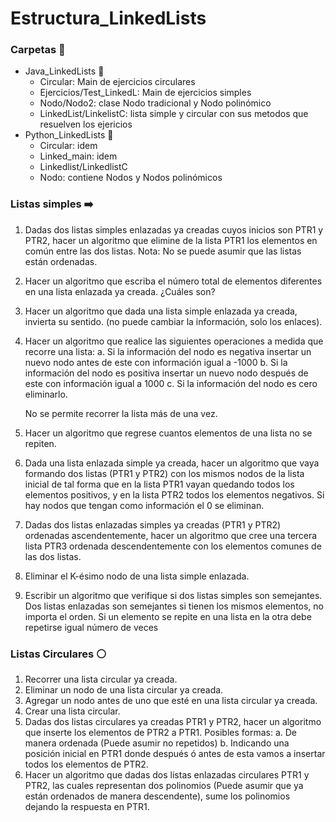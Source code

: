 # Estructura_LinkedLists 
### Carpetas :file_folder:
+ Java_LinkedLists :red_circle:
    + Circular: Main de ejercicios circulares
    + Ejercicios/Test_LinkedL: Main de ejercicios simples
    + Nodo/Nodo2: clase Nodo tradicional y Nodo polinómico
    + LinkedList/LinkelistC: lista simple y circular con sus metodos que resuelven los ejericios
+ Python_LinkedLists :snake:
    + Circular: idem
    + Linked_main: idem
    + Linkedlist/LinkedlistC
    + Nodo: contiene Nodos y Nodos polinómicos
### Listas simples  :arrow_right:
 1.	Dadas dos listas simples enlazadas ya creadas cuyos inicios son PTR1 y PTR2, hacer un algoritmo que elimine de la lista PTR1 los elementos en común entre las dos listas. Nota: No se puede asumir que las listas están ordenadas.  

2.	Hacer un algoritmo que escriba el número total de elementos diferentes en una lista enlazada ya creada. ¿Cuáles son? 

3.	Hacer un algoritmo que dada una lista simple enlazada ya creada, invierta su sentido. (no puede cambiar la información, solo los enlaces). 

4.	Hacer un algoritmo que realice las siguientes operaciones a medida que recorre una lista:
a.	Si la información del nodo es negativa insertar un nuevo nodo antes de este con información igual a -1000
b.	Si la información del nodo es positiva insertar un nuevo nodo después de este con información igual a 1000
c.	Si la información del nodo es cero eliminarlo.
 
    No se permite recorrer la lista más de una vez. 	

5.	Hacer un algoritmo que regrese cuantos elementos de una lista no se repiten.


6.	Dada una lista enlazada simple ya creada, hacer un algoritmo que vaya formando dos listas (PTR1 y PTR2) con los mismos nodos de la lista inicial de tal forma que en la lista PTR1 vayan quedando todos los elementos positivos, y en la lista PTR2 todos los elementos negativos. Si hay nodos que tengan como información el 0 se eliminan. 

7.	Dadas dos listas enlazadas simples ya creadas (PTR1 y PTR2) ordenadas ascendentemente, hacer un algoritmo que cree una tercera lista PTR3 ordenada descendentemente con los elementos comunes de las dos listas.

8.	Eliminar el K-ésimo nodo de una lista simple enlazada. 

9.	Escribir un algoritmo que verifique si dos listas simples son semejantes. Dos listas enlazadas son semejantes si tienen los mismos elementos, no importa el orden. Si un elemento se repite en una lista en la otra debe repetirse igual número de veces

### Listas Circulares :white_circle:
1.	Recorrer una lista circular ya creada. 
2.	Eliminar un nodo de una lista circular ya creada.  
3.	Agregar un nodo antes de uno que esté en una lista circular ya creada. 
4.	Crear una lista circular. 
5.	Dadas dos listas circulares ya creadas PTR1 y PTR2, hacer un algoritmo que inserte los elementos de PTR2 a PTR1. Posibles formas:
a.	De manera ordenada (Puede asumir no repetidos) 
b.	Indicando una posición inicial en PTR1 donde después ó antes de esta vamos a insertar todos los elementos de PTR2. 
6.	Hacer un algoritmo que dadas dos listas enlazadas circulares PTR1 y PTR2, las cuales representan dos polinomios (Puede asumir que ya están ordenados de manera descendente), sume los polinomios dejando la respuesta en PTR1.


